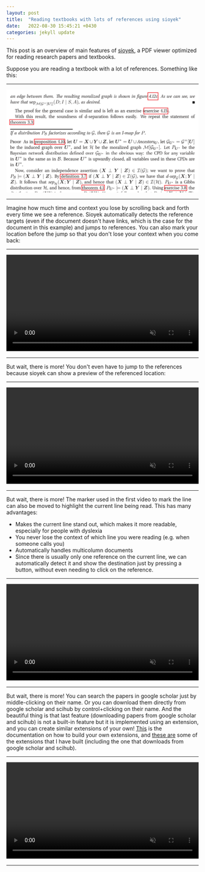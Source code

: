 ```yaml
---
layout: post
title:  "Reading textbooks with lots of references using sioyek"
date:   2022-08-30 15:45:21 +0430
categories: jekyll update
---
```


This post is an overview of main features of [sioyek](https://sioyek.info/), a PDF viewer optimized for reading research papers and textbooks.

Suppose you are reading a textbook with a lot of references. Something like this:
<hr/>
<p align="center">
  <img src="/images/2022-08-30-sioyek-feature-overview/lots_of_references.png" />
</p>
<hr/>

<p></p>
Imagine how much time and context you lose by scrolling back and forth every time we see a reference. Sioyek automatically detects the reference
targets (even if the document doesn't have links, which is the case for the document in this example) and jumps to references. You can also mark your location before the jump so that you don't lose your context when you come back:


<hr/>
<video muted controls width="100%">
    <source src="/images/2022-08-30-sioyek-feature-overview/underline.mp4" type="video/mp4">
</video>
<hr/>
<p></p>

But wait, there is more! You don't even have to jump to the references because sioyek can show a preview of the referenced location:

<hr/>
<video muted controls width="100%">
    <source src="/images/2022-08-30-sioyek-feature-overview/preview.mp4" type="video/mp4">
</video>
<hr/>
<p></p>

But wait, there is more! The marker used in the first video to mark the line can also be moved to highlight the current line being read. This has many advantages:
* Makes the current line stand out, which makes it more readable, especially for people with dyslexia
* You never lose the context of which line you were reading (e.g. when someone calls you)
* Automatically handles multicolumn documents
* Since there is usually only one reference on the current line, we can automatically detect it and show the destination just by pressing a button, without even needing to click on the reference.

<hr/>
<video muted controls width="100%">
    <source src="/images/2022-08-30-sioyek-feature-overview/ruler.mp4" type="video/mp4">
</video>
<hr/>
<p></p>

But wait, there is more! You can search the papers in google scholar just by middle-clicking on their name. Or you can download them directly from google scholar and scihub by control+clicking on their name. And the beautiful thing is that last feature (downloading papers from google scholar and scihub) is not a built-in feature but it is implemented using an extension, and you can create similar extensions of your own!
[This](https://sioyek-documentation.readthedocs.io/en/latest/scripting.html) is the documentation on how to build your own extensions, and [these are](https://github.com/ahrm/sioyek-python-extensions) some of the extensions that I have built (including the one that downloads from google scholar and scihub).

<hr/>
<video muted controls width="100%">
    <source src="/images/2022-08-30-sioyek-feature-overview/paper_downloader.mp4" type="video/mp4">
</video>
<hr/>
<p></p>